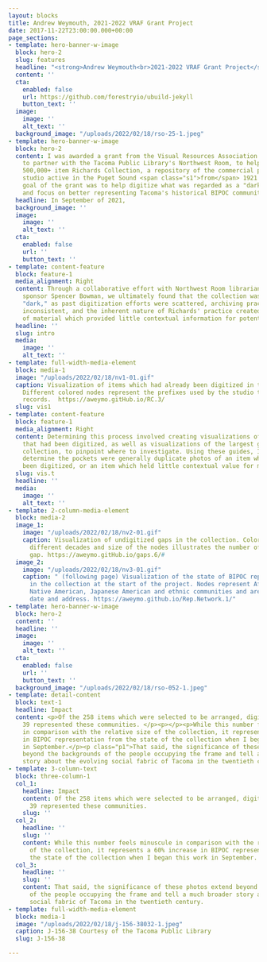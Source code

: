 ```yaml
---
layout: blocks
title: Andrew Weymouth, 2021-2022 VRAF Grant Project
date: 2017-11-22T23:00:00.000+00:00
page_sections:
- template: hero-banner-w-image
  block: hero-2
  slug: features
  headline: "<strong>Andrew Weymouth<br>2021-2022 VRAF Grant Project</strong>"
  content: ''
  cta:
    enabled: false
    url: https://github.com/forestryio/ubuild-jekyll
    button_text: ''
  image:
    image: ''
    alt_text: ''
  background_image: "/uploads/2022/02/18/rso-25-1.jpeg"
- template: hero-banner-w-image
  block: hero-2
  content: I was awarded a grant from the Visual Resources Association Foundation
    to partner with the Tacoma Public Library's Northwest Room, to help digitize the
    500,000+ item Richards Collection, a repository of the commercial photography
    studio active in the Puget Sound <span class="s1">from</span> 1921 to 1980. The
    goal of the grant was to help digitize what was regarded as a "dark archive,"
    and focus on better representing Tacoma's historical BIPOC community.
  headline: In September of 2021,
  background_image: ''
  image:
    image: ''
    alt_text: ''
  cta:
    enabled: false
    url: ''
    button_text: ''
- template: content-feature
  block: feature-1
  media_alignment: Right
  content: Through a collaborative effort with Northwest Room librarian and project
    sponsor Spencer Bowman, we ultimately found that the collection was not so much
    "dark," as past digitization efforts were scattered, archiving practices were
    inconsistent, and the inherent nature of Richards' practice created a large amount
    of material which provided little contextual information for potential users.
  headline: ''
  slug: intro
  media:
    image: ''
    alt_text: ''
- template: full-width-media-element
  block: media-1
  image: "/uploads/2022/02/18/nv1-01.gif"
  caption: Visualization of items which had already been digitized in the collection.
    Different colored nodes represent the prefixes used by the studio to organize
    records.  https://aweymo.gitHub.io/RC.3/
  slug: vis1
- template: content-feature
  block: feature-1
  media_alignment: Right
  content: Determining this process involved creating visualizations of the items
    that had been digitized, as well as visualizations of the largest gaps in the
    collection, to pinpoint where to investigate. Using these guides, I was able to
    determine the pockets were generally duplicate photos of an item which had already
    been digitized, or an item which held little contextual value for most patrons.
  slug: vis.t
  headline: ''
  media:
    image: ''
    alt_text: ''
- template: 2-column-media-element
  block: media-2
  image_1:
    image: "/uploads/2022/02/18/nv2-01.gif"
    caption: Visualization of undigitized gaps in the collection. Colors represent
      different decades and size of the nodes illustrates the number of items in the
      gap. https://aweymo.gitHub.io/gaps.6/#
  image_2:
    image: "/uploads/2022/02/18/nv3-01.gif"
    caption: " (following page) Visualization of the state of BIPOC representation
      in the collection at the start of the project. Nodes represent African American,
      Native American, Japanese American and ethnic communities and are arranged by
      date and address. https://aweymo.github.io/Rep.Network.1/"
- template: hero-banner-w-image
  block: hero-2
  content: ''
  headline: ''
  image:
    image: ''
    alt_text: ''
  cta:
    enabled: false
    url: ''
    button_text: ''
  background_image: "/uploads/2022/02/18/rso-052-1.jpeg"
- template: detail-content
  block: text-1
  headline: Impact
  content: <p>Of the 258 items which were selected to be arranged, digitized and described,
    39 represented these communities. </p><p></p><p>While this number feels minuscule
    in comparison with the relative size of the collection, it represents a 60% increase
    in BIPOC representation from the state of the collection when I began this work
    in September.</p><p class="p1">That said, the significance of these photos extend
    beyond the backgrounds of the people occupying the frame and tell a much broader
    story about the evolving social fabric of Tacoma in the twentieth century.</p>
- template: 3-column-text
  block: three-column-1
  col_1:
    headline: Impact
    content: Of the 258 items which were selected to be arranged, digitized and described,
      39 represented these communities.
    slug: ''
  col_2:
    headline: ''
    slug: ''
    content: While this number feels minuscule in comparison with the relative size
      of the collection, it represents a 60% increase in BIPOC representation from
      the state of the collection when I began this work in September.
  col_3:
    headline: ''
    slug: ''
    content: That said, the significance of these photos extend beyond the backgrounds
      of the people occupying the frame and tell a much broader story about the evolving
      social fabric of Tacoma in the twentieth century.
- template: full-width-media-element
  block: media-1
  image: "/uploads/2022/02/18/j-156-38032-1.jpeg"
  caption: J-156-38 Courtesy of the Tacoma Public Library
  slug: J-156-38

---
```

